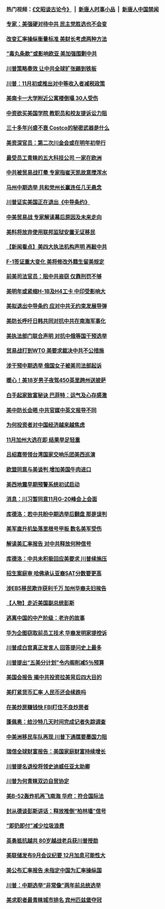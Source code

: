#### 热门视频：[《文昭谈古论今》](https://github.com/gfw-breaker/wenzhao/blob/master/README.md?t=10212133) &nbsp;|&nbsp; [新唐人时事小品](https://github.com/gfw-breaker/ntdtv-comedy/blob/master/README.md?t=10212133) &nbsp;|&nbsp; [新唐人中国禁闻](https://github.com/gfw-breaker/ntdtv-news/blob/master/README.md?t=10212133)

#### [专家：美强硬对待中共 民主党胜选也不会变](../pages/nsc412/n10799269.md?t=10212133) 

#### [改变汇率操纵衡量标准 美财长考虑两种方法](../pages/nsc412/n10799121.md?t=10212133) 

#### [“毒丸条款”或影响欧亚 美加强围剿中共](../pages/nsc412/n10798919.md?t=10212133) 

#### [川普策略奏效  让中共全球扩张踢到铁板](../pages/nsc412/n10799057.md?t=10212133) 

#### [川普：11月初或推出对中等收入者减税政策](../pages/nsc412/n10798928.md?t=10212133) 

#### [美南卡一大学附近公寓楼倒塌 30人受伤](../pages/nsc412/n10798835.md?t=10212133) 

#### [中资欲买美国学院 教职员和校友提诉讼力阻](../pages/nsc412/n10796138.md?t=10212133) 

#### [三十多年兴盛不衰 Costco的秘密武器是什么](../pages/nsc412/n10794200.md?t=10212133) 

#### [美资深官员：第二次川金会或在明年初举行](../pages/nsc412/n10798203.md?t=10212133) 

#### [最受员工青睐的五大科技公司 一家在欧洲](../pages/nsc412/n10794250.md?t=10212133) 

#### [中共被贸易战打晕 专家指崔天凯故意搅浑水](../pages/nsc412/n10797694.md?t=10212133) 

#### [马州中期选举 共和党州长赢连任几无悬念](../pages/nsc412/n10797874.md?t=10212133) 

#### [川普证实美国正在退出《中导条约》](../pages/nsc412/n10796319.md?t=10212133) 

#### [中美贸易战 专家解读幕后原因及未来走向](../pages/nsc412/n10797785.md?t=10212133) 

#### [美料将放弃使用联邦监狱安置无证移民](../pages/nsc412/n10797676.md?t=10212133) 

#### [【新闻看点】美四大执法机构声明 再敲中共](../pages/nsc412/n10797379.md?t=10212133) 

#### [F-1签证重大变化 美将修改外籍生留美规定](../pages/nsc412/n10797573.md?t=10212133) 

#### [前美司法官员：阻中共盗窃 仅靠刑罚不够](../pages/nsc412/n10790349.md?t=10212133) 

#### [美明年或紧缩H-1B及H4工卡 中印受影响大](../pages/nsc412/n10797371.md?t=10212133) 

#### [美拟退出中导条约 应对中共无约束发展导弹](../pages/nsc412/n10797140.md?t=10212133) 

#### [美防长呼吁日韩共同对抗中共在南海军事化](../pages/nsc412/n10796976.md?t=10212133) 

#### [美执法部门联合声明 对抗中俄等国干预选举](../pages/nsc412/n10796670.md?t=10212133) 

#### [贸易战打到WTO 美要求裁决中共不公措施](../pages/nsc412/n10796528.md?t=10212133) 

#### [涉干预中期选举 俄国女子被美司法部起诉](../pages/nsc412/n10796377.md?t=10212133) 

#### [暖心！美18岁男子夜驾450英里跨州送披萨](../pages/nsc412/n10796371.md?t=10212133) 

#### [白手起家致富秘诀 巴菲特：运气及心存感激](../pages/nsc412/n10796306.md?t=10212133) 

#### [美中防长会晤 中共官媒中英文报导不同](../pages/nsc412/n10795617.md?t=10212133) 

#### [为何投资者对中国经济越来越焦虑](../pages/nsc412/n10796047.md?t=10212133) 

#### [11月加州大选在即 结果举足轻重](../pages/nsc412/n10796111.md?t=10212133) 

#### [吕绍嘉带领台湾国家交响乐团美西巡演](../pages/nsc412/n10796002.md?t=10212133) 

#### [欧盟同意与美谈判 增加美国牛肉进口](../pages/nsc412/n10795852.md?t=10212133) 

#### [美西地震早期预警系统初试启动](../pages/nsc412/n10795664.md?t=10212133) 

#### [消息：川习暂同意11月G-20峰会上会面](../pages/nsc412/n10795644.md?t=10212133) 

#### [库德洛：若中共盼中期选举后翻盘 那是误判](../pages/nsc412/n10795527.md?t=10212133) 

#### [美军直升机坠落里根号甲板 数名美军受伤](../pages/nsc412/n10794716.md?t=10212133) 

#### [解读美汇率报告 对中共释放何种信号](../pages/nsc412/n10793405.md?t=10212133) 

#### [库德洛：中共未积极回应美要求 川普续施压](../pages/nsc412/n10793971.md?t=10212133) 

#### [招生案庭审 哈佛承认亚裔SAT分数要更高](../pages/nsc412/n10793858.md?t=10212133) 

#### [涉EB5移民欺诈获利千万 加州华裔夫妇挨告](../pages/nsc412/n10794199.md?t=10212133) 

#### [【人物】走近美国副总统彭斯](../pages/nsc412/n10793797.md?t=10212133) 

#### [逃离中国的中产阶级：老许的故事](../pages/nsc412/n10793931.md?t=10212133) 

#### [华为企图窃取前员工技术 华裔发明家提控诉](../pages/nsc412/n10793659.md?t=10212133) 

#### [川普成白宫真正发言人 回答提问史上最多](../pages/nsc412/n10793656.md?t=10212133) 

#### [川普提出“五美分计划”令内阁削减5％预算](../pages/nsc412/n10793581.md?t=10212133) 

#### [美国会报告 揭中共投资拉美背后四大目的](../pages/nsc412/n10793442.md?t=10212133) 

#### [美盯紧货币汇率 人民币还会续跌吗](../pages/nsc412/n10793236.md?t=10212133) 

#### [在美炒房赚钱快  FBI盯住不良炒房者](../pages/nsc412/n10793245.md?t=10212133) 

#### [蓬佩奥：给沙特几天时间完成记者失踪调查](../pages/nsc412/n10793092.md?t=10212133) 

#### [中美洲移民车队再现 川普下通牒要墨国力阻](../pages/nsc412/n10792861.md?t=10212133) 

#### [瑞信全球财富报告：美国家庭财富持续增长](../pages/nsc412/n10792815.md?t=10212133) 

#### [川普提名退役将领史迪威任亚太助卿](../pages/nsc412/n10791863.md?t=10212133) 

#### [川普为何青睐双边自贸协定](../pages/nsc412/n10791353.md?t=10212133) 

#### [美B-52轰炸机再飞南海 华府：符合国际法](../pages/nsc412/n10791745.md?t=10212133) 

#### [封从德谈彭斯讲话：释放推倒“柏林墙”信号](../pages/nsc412/n10791685.md?t=10212133) 

#### [“即扔即付”减少垃圾浪费](../pages/nsc412/n10791536.md?t=10212133) 

#### [英勇抵抗越共 80岁越战老兵获川普授勋](../pages/nsc412/n10791118.md?t=10212133) 

#### [美联储发布9月会议纪要 12月加息可能性大](../pages/nsc412/n10790653.md?t=10212133) 

#### [美公布汇率报告 未指定中国为汇率操纵国](../pages/nsc412/n10790877.md?t=10212133) 

#### [川普：中期选举“非常像”两年前总统选举](../pages/nsc412/n10790358.md?t=10212133) 

#### [美求职者最青睐城市排名 宾州匹兹堡夺冠](../pages/nsc412/n10790630.md?t=10212133) 

